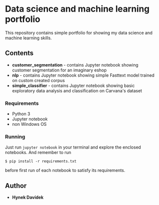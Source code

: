 # Data science and machine learning portfolio

This repository contains simple portfolio for showing my data science and machine learning skills.

## Contents

* __customer_segmentation__ - contains Jupyter notebook showing customer segmentation for an imaginary eshop
* __nlp__ - contains Jupyter notebook showing simple Fasttext model trained on custom created corpus
* __simple_classifier__ - contains Jupyter notebook showing basic exploratory data analysis and classification on Carvana's dataset

### Requirements
* Python 3
* Jupyter notebook
* non Windows OS

### Running
Just run ```jupyter notebook``` in your terminal and explore the enclosed notebooks. And remember to run
```
$ pip install -r requirements.txt
```
before first run of each notebook to satisfy its requirements.

## Author

* **Hynek Davídek**
